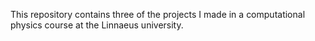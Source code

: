 This repository contains three of the projects I made in a computational physics course at the Linnaeus university.
